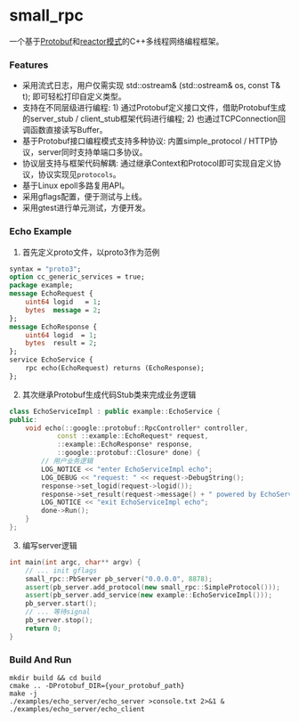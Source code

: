 # small_rpc
一个基于[Protobuf](https://developers.google.com/protocol-buffers)和[reactor模式](https://www.dre.vanderbilt.edu/~schmidt/PDF/reactor-siemens.pdf)的C++多线程网络编程框架。

### Features
* 采用流式日志，用户仅需实现 std::ostream& (std::ostream& os, const T& t); 即可轻松打印自定义类型。
* 支持在不同层级进行编程: 1) 通过Protobuf定义接口文件，借助Protobuf生成的server_stub / client_stub框架代码进行编程; 2) 也通过TCPConnection回调函数直接读写Buffer。
* 基于Protobuf接口编程模式支持多种协议: 内置simple_protocol / HTTP协议，server同时支持单端口多协议。
* 协议层支持与框架代码解耦: 通过继承Context和Protocol即可实现自定义协议，协议实现见`protocols`。
* 基于Linux epoll多路复用API。
* 采用gflags配置，便于测试与上线。
* 采用gtest进行单元测试，方便开发。

### Echo Example
1. 首先定义proto文件，以proto3作为范例
``` protobuf
syntax = "proto3";
option cc_generic_services = true;
package example;
message EchoRequest {
    uint64 logid   = 1;
    bytes  message = 2;
};
message EchoResponse {
    uint64 logid  = 1;
    bytes  result = 2;
};
service EchoService {
    rpc echo(EchoRequest) returns (EchoResponse);
};

```
2. 其次继承Protobuf生成代码Stub类来完成业务逻辑
``` C++
class EchoServiceImpl : public example::EchoService {
public:
    void echo(::google::protobuf::RpcController* controller,
            const ::example::EchoRequest* request,
            ::example::EchoResponse* response,
            ::google::protobuf::Closure* done) {
        // 用户业务逻辑
        LOG_NOTICE << "enter EchoServiceImpl echo";
        LOG_DEBUG << "request: " << request->DebugString();
        response->set_logid(request->logid());
        response->set_result(request->message() + " powered by EchoService");
        LOG_NOTICE << "exit EchoServiceImpl echo";
        done->Run();
    }
};
```
3. 编写server逻辑
``` C++
int main(int argc, char** argv) {
    // ... init gflags
    small_rpc::PbServer pb_server("0.0.0.0", 8878);
    assert(pb_server.add_protocol(new small_rpc::SimpleProtocol()));
    assert(pb_server.add_service(new example::EchoServiceImpl()));
    pb_server.start();
    // ... 等待signal
    pb_server.stop();
    return 0;
}
```

### Build And Run
```
mkdir build && cd build
cmake .. -DProtobuf_DIR={your_protobuf_path}
make -j
./examples/echo_server/echo_server >console.txt 2>&1 &
./examples/echo_server/echo_client
```
